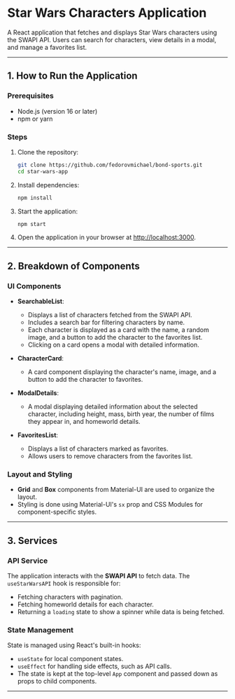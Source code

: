 
# Star Wars Characters Application

A React application that fetches and displays Star Wars characters using the SWAPI API. Users can search for characters, view details in a modal, and manage a favorites list.

---

## 1. How to Run the Application

### Prerequisites
- Node.js (version 16 or later)
- npm or yarn

### Steps
1. Clone the repository:
   ```bash
   git clone https://github.com/fedorovmichael/bond-sports.git
   cd star-wars-app
   ```
2. Install dependencies:
   ```bash
   npm install
   ```
3. Start the application:
   ```bash
   npm start
   ```
4. Open the application in your browser at [http://localhost:3000](http://localhost:3000).

---

## 2. Breakdown of Components

### UI Components
- **SearchableList**:
  - Displays a list of characters fetched from the SWAPI API.
  - Includes a search bar for filtering characters by name.
  - Each character is displayed as a card with the name, a random image, and a button to add the character to the favorites list.
  - Clicking on a card opens a modal with detailed information.

- **CharacterCard**:
  - A card component displaying the character's name, image, and a button to add the character to favorites.

- **ModalDetails**:
  - A modal displaying detailed information about the selected character, including height, mass, birth year, the number of films they appear in, and homeworld details.

- **FavoritesList**:
  - Displays a list of characters marked as favorites.
  - Allows users to remove characters from the favorites list.

### Layout and Styling
- **Grid** and **Box** components from Material-UI are used to organize the layout.
- Styling is done using Material-UI's `sx` prop and CSS Modules for component-specific styles.

---

## 3. Services

### API Service
The application interacts with the **SWAPI API** to fetch data. The `useStarWarsAPI` hook is responsible for:
- Fetching characters with pagination.
- Fetching homeworld details for each character.
- Returning a `loading` state to show a spinner while data is being fetched.

### State Management
State is managed using React's built-in hooks:
- `useState` for local component states.
- `useEffect` for handling side effects, such as API calls.
- The state is kept at the top-level `App` component and passed down as props to child components.

---
